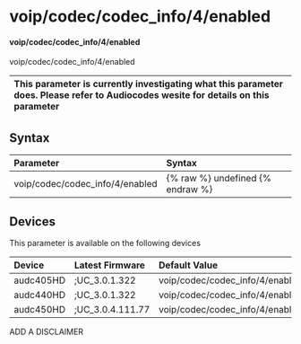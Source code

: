 ﻿---
description: voip/codec/codec_info/4/enabled
search: false
---

# voip/codec/codec_info/4/enabled

#### voip/codec/codec_info/4/enabled

voip/codec/codec_info/4/enabled


| This parameter is currently investigating what this parameter does. Please refer to Audiocodes wesite for details on this parameter | 
| :--- |

## Syntax
| Parameter | Syntax |
| :--- | :--- |
|voip/codec/codec_info/4/enabled | {% raw %} undefined {% endraw %}|

## Devices
This parameter is available on the following devices

| Device | Latest Firmware | Default Value |
|:---|:---|:---|
| audc405HD | ;UC_3.0.1.322 | voip/codec/codec_info/4/enabled=1 
| audc440HD | ;UC_3.0.1.322 | voip/codec/codec_info/4/enabled=1 
| audc450HD | ;UC_3.0.4.111.77 | voip/codec/codec_info/4/enabled=1 

ADD A DISCLAIMER
